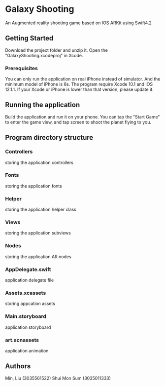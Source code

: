 # Galaxy Shooting

An Augmented reality shooting game based on IOS ARKit using Swift4.2

## Getting Started

Download the project folder and unzip it. Open the "GalaxyShooting.xcodeproj" in Xcode.

### Prerequisites
You can only run the application on real iPhone instead of simulator. And the minimum model of iPhone is 6s. The program require Xcode 10.1 and IOS 12.1.1. If your Xcode or iPhone is lower than that version, please update it.

## Running the application

Build the application and run it on your phone. You can tap the "Start Game" to enter the game view, and tap screen to shoot the planet flying to you. 

## Program directory structure
### Controllers

storing the application controllers

### Fonts

storing the application fonts

### Helper

storing the application helper class

### Views

storing the application subviews  

### Nodes

storing the application AR nodes

### AppDelegate.swift

application delegate file

### Assets.xcassets

storing appcation assets

### Main.storyboard

application storyboard

### art.scnassets

application animation

## Authors
Min, Liu (3035561522)
Shui Mon Sum (3035011333)




